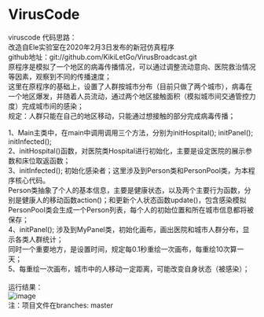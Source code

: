 # VirusCode
viruscode
代码思路：<br>
改造自Ele实验室在2020年2月3日发布的新冠仿真程序<br>
github地址：git://github.com/KikiLetGo/VirusBroadcast.git <br>
原程序是模拟了一个地区的病毒传播情况，可以通过调整流动意向、医院救治情况等因素，观察到不同的传播速度；<br>
这里在原程序的基础上，设置了人群按城市分布（目前只做了两个城市），病毒在一个地区爆发，并随着人员流动，通过两个地区接触面积（模拟城市间交通管控力度）完成城市间的感染；<br>
规定：人群只能在自己的地区移动，只能通过想接触的部分完成病毒传播；<br>

1、Main主类中，在main中调用调用三个方法，分别为initHospital(); initPanel(); initInfected();<br>
2、initHospital()函数，对医院类Hospital进行初始化，主要是设定医院的展示参数和床位取返函数；<br>
3、initInfected(); 初始化感染者；这里涉及到Person类和PersonPool类，为本程序核心代码。<br>
     Person类抽象了个人的基本信息，主要是健康状态，以及两个主要行为函数，分别是健康人的移动函数action()；和更新个人状态函数update()，包含感染模拟<br>
     PersonPool类会生成一个Person列表，每个人的初始位置和所在城市信息都将被保存；<br>
4、initPanel(); 涉及到MyPanel类，初始化画布，画出医院和城市人群分布，显示各类人群统计；<br>
     同时一个重要地方，是设置时间，规定每0.1秒重绘一次画布，每重绘10次算一天；<br>
5、每重绘一次画布，城市中的人移动一定距离，可能改变自身状态（被感染）；<br>
<br>
运行结果：<br>
![image](https://user-images.githubusercontent.com/80262489/110530566-94961880-8155-11eb-8f0c-3ddff66a65e2.png)
<br>
注：项目文件在branches: master
